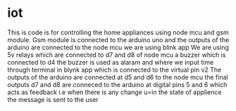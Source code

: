 # iot
This is code is for controlling the home appliances using node mcu and gsm module.
Gsm module is connected to the arduino uno and the outputs of the arduino are connected to the node mcu we are using blink app
We are using 5v relays which are connected to d7 and d8 of node mcu 
a buzzer which is connected to d4 
the buzzer is used as alaram and where we input time through terminal in blynk app which is connected to the virtual pin v2
The outputs of the arduino are connected at d5 and d6 to the node mcu 
the final outputs d7 and d8 are conneced to the arduino at digital pins 5 and 6 which acts as feedback i.e when there is any change u=in the state of applience the message is sent to the user
